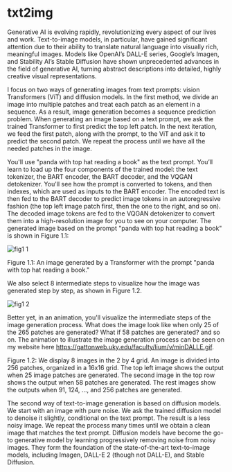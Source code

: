 # txt2img
Generative AI is evolving rapidly, revolutionizing every aspect of our lives and work. Text-to-image models, in particular, have gained significant attention due to their ability to translate natural language into visually rich, meaningful images. Models like OpenAI’s DALL-E series, Google’s Imagen, and Stability AI’s Stable Diffusion have shown unprecedented advances in the field of generative AI, turning abstract descriptions into detailed, highly creative visual representations.

I focus on two ways of generating images from text prompts: vision Transformers (ViT) and diffusion models. In the first method, we divide an image into multiple patches and treat each patch as an element in a sequence. As a result, image generation becomes a sequence prediction problem. When generating an image based on a text prompt, we ask the trained Transformer to first predict the top left patch. In the next iteration, we feed the first patch, along with the prompt, to the ViT and ask it to predict the second patch. We repeat the process until we have all the needed patches in the image.

You'll use "panda with top hat reading a book" as the text prompt. You’ll learn to load up the four components of the trained model: the text tokenizer, the BART encoder, the BART decoder, and the VQGAN detokenizer. You'll see how the prompt is converted to tokens, and then indexes, which are used as inputs to the BART encoder. The encoded text is then fed to the BART decoder to predict image tokens in an autoregressive fashion (the top left image patch first, then the one to the right, and so on). The decoded image tokens are fed to the VQGAN detokenizer to convert them into a high-resolution image for you to see on your computer.
The generated image based on the prompt "panda with top hat reading a book" is shown in Figure 1.1:

![fig1 1](https://github.com/user-attachments/assets/168bcde4-498b-49a5-a83d-145c408ddc1b)


Figure 1.1: An image generated by a Transformer with the prompt "panda with top hat reading a book."

We also select 8 intermediate steps to visualize how the image was generated step by step, as shown in Figure 1.2.

![fig1 2](https://github.com/user-attachments/assets/c302b833-7419-4187-9517-b9d5ba640a77)


Better yet, in an animation, you'll visualize the intermediate steps of the image generation process. What does the image look like when only 25 of the 265 patches are generated? What if 58 patches are generated? and so on. The animation to illustrate the image generation process can be seen on my website here https://gattonweb.uky.edu/faculty/lium/v/minDALLE.gif.

Figure 1.2: We display 8 images in the 2 by 4 grid. An image is divided into 256 patches, organized in a 16x16 grid. The top left image shows the output when 25 image patches are generated. The second image in the top row shows the output when 58 patches are generated. The rest images show the outputs when 91, 124, ..., and 256 patches are generated.

The second way of text-to-image generation is based on diffusion models. We start with an image with pure noise. We ask the trained diffusion model to denoise it slightly, conditional on the text prompt. The result is a less noisy image. We repeat the process many times until we obtain a clean image that matches the text prompt. Diffusion models have become the go-to generative model by learning progressively removing noise from noisy images. They form the foundation of the state-of-the-art text-to-image models, including Imagen, DALL-E 2 (though not DALL-E), and Stable Diffusion.


